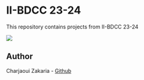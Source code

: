 # II-BDCC 23-24

This repository contains projects from II-BDCC 23-24

<img src="https://git-scm.com/images/logos/downloads/Git-Icon-1788C.svg">

## Author

Charjaoui Zakaria - [Github](https://github.com/Zakry27)
